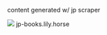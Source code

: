 content generated w/ jp scraper

![](https://www.streamscheme.com/wp-content/uploads/2020/10/ayaya-emote.png)
jp-books.lily.horse

